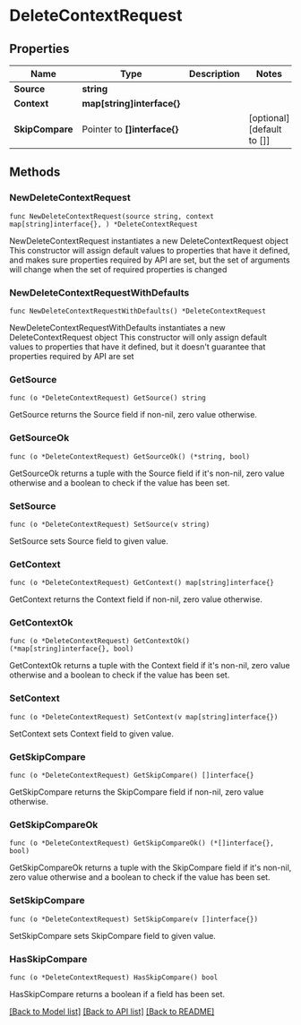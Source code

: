 # DeleteContextRequest

## Properties

Name | Type | Description | Notes
------------ | ------------- | ------------- | -------------
**Source** | **string** |  | 
**Context** | **map[string]interface{}** |  | 
**SkipCompare** | Pointer to **[]interface{}** |  | [optional] [default to []]

## Methods

### NewDeleteContextRequest

`func NewDeleteContextRequest(source string, context map[string]interface{}, ) *DeleteContextRequest`

NewDeleteContextRequest instantiates a new DeleteContextRequest object
This constructor will assign default values to properties that have it defined,
and makes sure properties required by API are set, but the set of arguments
will change when the set of required properties is changed

### NewDeleteContextRequestWithDefaults

`func NewDeleteContextRequestWithDefaults() *DeleteContextRequest`

NewDeleteContextRequestWithDefaults instantiates a new DeleteContextRequest object
This constructor will only assign default values to properties that have it defined,
but it doesn't guarantee that properties required by API are set

### GetSource

`func (o *DeleteContextRequest) GetSource() string`

GetSource returns the Source field if non-nil, zero value otherwise.

### GetSourceOk

`func (o *DeleteContextRequest) GetSourceOk() (*string, bool)`

GetSourceOk returns a tuple with the Source field if it's non-nil, zero value otherwise
and a boolean to check if the value has been set.

### SetSource

`func (o *DeleteContextRequest) SetSource(v string)`

SetSource sets Source field to given value.


### GetContext

`func (o *DeleteContextRequest) GetContext() map[string]interface{}`

GetContext returns the Context field if non-nil, zero value otherwise.

### GetContextOk

`func (o *DeleteContextRequest) GetContextOk() (*map[string]interface{}, bool)`

GetContextOk returns a tuple with the Context field if it's non-nil, zero value otherwise
and a boolean to check if the value has been set.

### SetContext

`func (o *DeleteContextRequest) SetContext(v map[string]interface{})`

SetContext sets Context field to given value.


### GetSkipCompare

`func (o *DeleteContextRequest) GetSkipCompare() []interface{}`

GetSkipCompare returns the SkipCompare field if non-nil, zero value otherwise.

### GetSkipCompareOk

`func (o *DeleteContextRequest) GetSkipCompareOk() (*[]interface{}, bool)`

GetSkipCompareOk returns a tuple with the SkipCompare field if it's non-nil, zero value otherwise
and a boolean to check if the value has been set.

### SetSkipCompare

`func (o *DeleteContextRequest) SetSkipCompare(v []interface{})`

SetSkipCompare sets SkipCompare field to given value.

### HasSkipCompare

`func (o *DeleteContextRequest) HasSkipCompare() bool`

HasSkipCompare returns a boolean if a field has been set.


[[Back to Model list]](../README.md#documentation-for-models) [[Back to API list]](../README.md#documentation-for-api-endpoints) [[Back to README]](../README.md)


